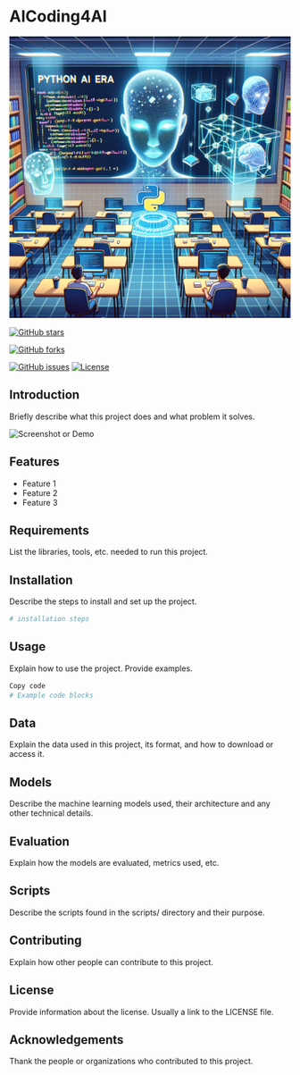 # AICoding4AI

![Project Logo](./project_logo.png)

[![GitHub stars](https://img.shields.io/github/stars/holden_lin/AIcoding4AI.svg?style=social&label=Star)](https://github.com/holden_lin/AIcoding4AI/)

[![GitHub forks](https://img.shields.io/github/forks/holden_lin/AIcoding4AI.svg?style=social&label=Fork)](https://github.com/holden_lin/AIcoding4AI/)

[![GitHub issues](https://img.shields.io/github/issues/holden_lin/AIcoding4AI.svg)](https://github.com/holden_lin/AIcoding4AI/issues)
[![License](https://img.shields.io/github/license/holden_lin/AIcoding4AI.svg)](LICENSE)

## Introduction

Briefly describe what this project does and what problem it solves.

![Screenshot or Demo](path/to/screenshot-or-demo.gif)

## Features

- Feature 1
- Feature 2
- Feature 3

## Requirements

List the libraries, tools, etc. needed to run this project.

## Installation

Describe the steps to install and set up the project.

```bash
# installation steps
```

## Usage

Explain how to use the project. Provide examples.

```python
Copy code
# Example code blocks
```

## Data

Explain the data used in this project, its format, and how to download or access it.

## Models

Describe the machine learning models used, their architecture and any other technical details.

## Evaluation

Explain how the models are evaluated, metrics used, etc.

## Scripts

Describe the scripts found in the scripts/ directory and their purpose.

## Contributing

Explain how other people can contribute to this project.

## License

Provide information about the license. Usually a link to the LICENSE file.

## Acknowledgements

Thank the people or organizations who contributed to this project.

